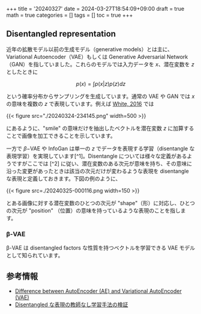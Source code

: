 +++
title = '20240327'
date = 2024-03-27T18:54:09+09:00
draft = true
math = true
categories = []
tags = []
toc = true
+++




## Disentangled representation

近年の拡散モデル以前の生成モデル（generative models）とは主に、Variational Autoencoder（VAE）もしくは Generative Adversarial Network（GAN）を指していました。これらのモデルでは入力データを $x$、潜在変数を $z$ としたときに

$$
p(x) = \int p(x|z)p(z) dz
$$

という確率分布からサンプリングを生成しています。通常の VAE や GAN では $x$ の意味を複数の $z$ で表現しています。例えば 
[White, 2016](https://arxiv.org/pdf/1609.04468.pdf) では

{{< figure src="./20240324-234145.png" width=500 >}}

にあるように、"smile" の意味だけを抽出したベクトルを潜在変数 $z$ に加算することで画像を加工できることを示しています。

一方で $\beta-$VAE や InfoGan は単一の $z$ でデータを表現する学習（disentangle な表現学習）を実現しています[^1]。Disentangle については様々な定義があるようですがここでは [^2] に従い、潜在変数のある次元が意味を持ち、その意味に沿った変更があったときは該当の次元だけが変わるような表現を disentangle な表現と定義しておきます。下図の例のように、

{{< figure src=./20240325-000116.png width=150 >}}

とある画像に対する潜在変数のひとつの次元が "shape"（形）に対応し、ひとつの次元が "position" （位置）の意味を持っているような表現のことを指します。





### β-VAE


β-VAE は disentangled factors な性質を持つベクトルを学習できる VAE モデルとして知られています。


## 参考情報

- [Difference between AutoEncoder (AE) and Variational AutoEncoder (VAE)](https://towardsdatascience.com/difference-between-autoencoder-ae-and-variational-autoencoder-vae-ed7be1c038f2)
- [Disentangled な表現の教師なし学習手法の検証](https://tech.preferred.jp/ja/blog/disentangled-represetation/)